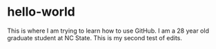 # hello-world
This is where I am trying to learn how to use GitHub. 
I am a 28 year old graduate student at NC State.
This is my second test of edits.
